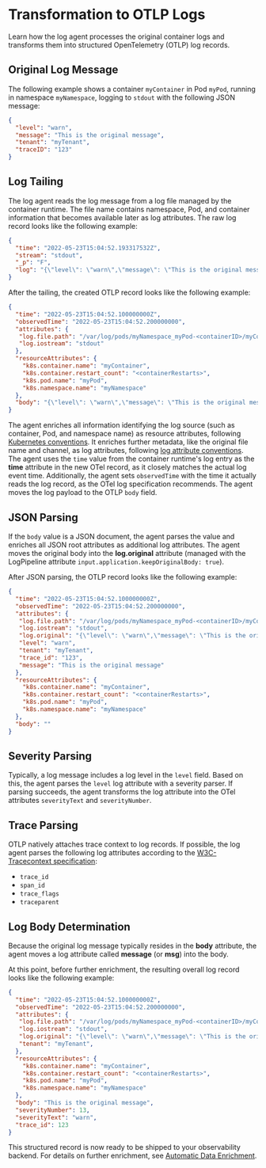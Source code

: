 # Transformation to OTLP Logs

Learn how the log agent processes the original container logs and transforms them into structured OpenTelemetry (OTLP) log records.

## Original Log Message

The following example shows a container `myContainer` in Pod `myPod`, running in namespace `myNamespace`, logging to `stdout` with the following JSON message:

```json
{
  "level": "warn",
  "message": "This is the original message",
  "tenant": "myTenant",
  "traceID": "123"
}
```

## Log Tailing

The log agent reads the log message from a log file managed by the container runtime. The file name contains namespace, Pod, and container information that becomes available later as log attributes. The raw log record looks like the following example:

```json
{
  "time": "2022-05-23T15:04:52.193317532Z",
  "stream": "stdout",
  "_p": "F",
  "log": "{\"level\": \"warn\",\"message\": \"This is the original message\",\"tenant\": \"myTenant\",\"trace_id\": \"123\"}"
}
```

After the tailing, the created OTLP record looks like the following example:

```json
{
  "time": "2022-05-23T15:04:52.100000000Z",
  "observedTime": "2022-05-23T15:04:52.200000000",
  "attributes": {
   "log.file.path": "/var/log/pods/myNamespace_myPod-<containerID>/myContainer/<containerRestarts>.log",
   "log.iostream": "stdout"
  },
  "resourceAttributes": {
    "k8s.container.name": "myContainer",
    "k8s.container.restart_count": "<containerRestarts>",
    "k8s.pod.name": "myPod",
    "k8s.namespace.name": "myNamespace"
  },
  "body": "{\"level\": \"warn\",\"message\": \"This is the original message\",\"tenant\": \"myTenant\",\"trace_id\": \"123\"}"
}
```

The agent enriches all information identifying the log source (such as container, Pod, and namespace name) as resource attributes, following [Kubernetes conventions](https://opentelemetry.io/docs/specs/semconv/resource/k8s/). It enriches further metadata, like the original file name and channel, as log attributes, following [log attribute conventions](https://opentelemetry.io/docs/specs/semconv/general/logs/). The agent uses the `time` value from the container runtime's log entry as the **time** attribute in the new OTel record, as it closely matches the actual log event time. Additionally, the agent sets `observedTime` with the time it actually reads the log record, as the OTel log specification recommends. The agent moves the log payload to the OTLP `body` field.

## JSON Parsing

If the `body` value is a JSON document, the agent parses the value and enriches all JSON root attributes as additional log attributes. The agent moves the original body into the **log.original** attribute (managed with the LogPipeline attribute `input.application.keepOriginalBody: true`).

After JSON parsing, the OTLP record looks like the following example:

```json
{
  "time": "2022-05-23T15:04:52.100000000Z",
  "observedTime": "2022-05-23T15:04:52.200000000",
  "attributes": {
   "log.file.path": "/var/log/pods/myNamespace_myPod-<containerID>/myContainer/<containerRestarts>.log",
   "log.iostream": "stdout",
   "log.original": "{\"level\": \"warn\",\"message\": \"This is the original message\",\"tenant\": \"myTenant\",\"trace_id\": \"123\"}",
   "level": "warn",
   "tenant": "myTenant",
   "trace_id": "123",
   "message": "This is the original message"
  },
  "resourceAttributes": {
    "k8s.container.name": "myContainer",
    "k8s.container.restart_count": "<containerRestarts>",
    "k8s.pod.name": "myPod",
    "k8s.namespace.name": "myNamespace"
  },
  "body": ""
}
```

## Severity Parsing

Typically, a log message includes a log level in the `level` field. Based on this, the agent parses the `level` log attribute with a severity parser. If parsing succeeds, the agent transforms the log attribute into the OTel attributes `severityText` and `severityNumber`.

## Trace Parsing

OTLP natively attaches trace context to log records. If possible, the log agent parses the following log attributes according to the [W3C-Tracecontext specification](https://www.w3.org/TR/trace-context/#traceparent-header):

* `trace_id`
* `span_id`
* `trace_flags`
* `traceparent`

## Log Body Determination

Because the original log message typically resides in the **body** attribute, the agent moves a log attribute called **message** (or **msg**) into the body.

At this point, before further enrichment, the resulting overall log record looks like the following example:

```json
{
  "time": "2022-05-23T15:04:52.100000000Z",
  "observedTime": "2022-05-23T15:04:52.200000000",
  "attributes": {
   "log.file.path": "/var/log/pods/myNamespace_myPod-<containerID>/myContainer/<containerRestarts>.log",
   "log.iostream": "stdout",
   "log.original": "{\"level\": \"warn\",\"message\": \"This is the original message\",\"tenant\": \"myTenant\",\"trace_id\": \"123\"}",
   "tenant": "myTenant",
  },
  "resourceAttributes": {
    "k8s.container.name": "myContainer",
    "k8s.container.restart_count": "<containerRestarts>",
    "k8s.pod.name": "myPod",
    "k8s.namespace.name": "myNamespace"
  },
  "body": "This is the original message",
  "severityNumber": 13,
  "severityText": "warn",
  "trace_id": 123
}
```

This structured record is now ready to be shipped to your observability backend. For details on further enrichment, see [Automatic Data Enrichment](automatic-data-enrichment.md).
